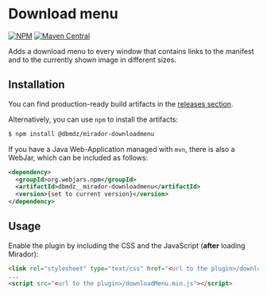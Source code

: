 # Download menu

[![NPM](https://img.shields.io/npm/v/@dbmdz/mirador-downloadmenu.svg)](https://www.npmjs.com/package/@dbmdz/mirador-downloadmenu)
[![Maven Central](https://img.shields.io/maven-central/v/org.webjars.npm/dbmdz__mirador-downloadmenu.svg)](http://search.maven.org/search?q=a:dbmdz__mirador-downloadmenu)

Adds a download menu to every window that contains links to the manifest and to the currently shown image in different sizes.

## Installation

You can find production-ready build artifacts in the [releases section](https://github.com/dbmdz/mirador-plugins/releases).

Alternatively, you can use `npm` to install the artifacts:

```sh
$ npm install @dbmdz/mirador-downloadmenu
```

If you have a Java Web-Application managed with `mvn`, there is also a WebJar, which can be included as follows:

```xml
<dependency>
  <groupId>org.webjars.npm</groupId>
  <artifactId>dbmdz__mirador-downloadmenu</artifactId>
  <version>{set to current version}</version>
</dependency>
```

## Usage

Enable the plugin by including the CSS and the JavaScript (**after** loading Mirador):

```html
<link rel="stylesheet" type="text/css" href="<url to the plugin>/downloadMenu.min.css" />
...
<script src="<url to the plugin>/downloadMenu.min.js"></script>
```
